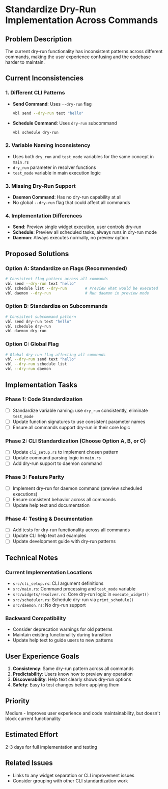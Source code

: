 # Standardize Dry-Run Implementation Across Commands

## Problem Description
The current dry-run functionality has inconsistent patterns across different commands, making the user experience confusing and the codebase harder to maintain.

## Current Inconsistencies

### 1. Different CLI Patterns
- **Send Command**: Uses `--dry-run` flag
  ```bash
  vbl send --dry-run text "hello"
  ```
- **Schedule Command**: Uses `dry-run` subcommand
  ```bash
  vbl schedule dry-run
  ```

### 2. Variable Naming Inconsistency
- Uses both `dry_run` and `test_mode` variables for the same concept in `main.rs`
- `dry_run` parameter in resolver functions
- `test_mode` variable in main execution logic

### 3. Missing Dry-Run Support
- **Daemon Command**: Has no dry-run capability at all
- No global `--dry-run` flag that could affect all commands

### 4. Implementation Differences
- **Send**: Preview single widget execution, user controls dry-run
- **Schedule**: Preview all scheduled tasks, always runs in dry-run mode
- **Daemon**: Always executes normally, no preview option

## Proposed Solutions

### Option A: Standardize on Flags (Recommended)
```bash
# Consistent flag pattern across all commands
vbl send --dry-run text "hello"
vbl schedule list --dry-run        # Preview what would be executed
vbl daemon --dry-run               # Run daemon in preview mode
```

### Option B: Standardize on Subcommands
```bash
# Consistent subcommand pattern
vbl send dry-run text "hello"
vbl schedule dry-run
vbl daemon dry-run
```

### Option C: Global Flag
```bash
# Global dry-run flag affecting all commands
vbl --dry-run send text "hello"
vbl --dry-run schedule list
vbl --dry-run daemon
```

## Implementation Tasks

### Phase 1: Code Standardization
- [ ] Standardize variable naming: use `dry_run` consistently, eliminate `test_mode`
- [ ] Update function signatures to use consistent parameter names
- [ ] Ensure all commands support dry-run in their core logic

### Phase 2: CLI Standardization (Choose Option A, B, or C)
- [ ] Update `cli_setup.rs` to implement chosen pattern
- [ ] Update command parsing logic in `main.rs`
- [ ] Add dry-run support to daemon command

### Phase 3: Feature Parity
- [ ] Implement dry-run for daemon command (preview scheduled executions)
- [ ] Ensure consistent behavior across all commands
- [ ] Update help text and documentation

### Phase 4: Testing & Documentation
- [ ] Add tests for dry-run functionality across all commands
- [ ] Update CLI help text and examples
- [ ] Update development guide with dry-run patterns

## Technical Notes

### Current Implementation Locations
- `src/cli_setup.rs`: CLI argument definitions
- `src/main.rs`: Command processing and `test_mode` variable
- `src/widgets/resolver.rs`: Core dry-run logic in `execute_widget()`
- `src/scheduler.rs`: Schedule dry-run via `print_schedule()`
- `src/daemon.rs`: No dry-run support

### Backward Compatibility
- Consider deprecation warnings for old patterns
- Maintain existing functionality during transition
- Update help text to guide users to new patterns

## User Experience Goals
1. **Consistency**: Same dry-run pattern across all commands
2. **Predictability**: Users know how to preview any operation
3. **Discoverability**: Help text clearly shows dry-run options
4. **Safety**: Easy to test changes before applying them

## Priority
Medium - Improves user experience and code maintainability, but doesn't block current functionality

## Estimated Effort
2-3 days for full implementation and testing

## Related Issues
- Links to any widget separation or CLI improvement issues
- Consider grouping with other CLI standardization work
